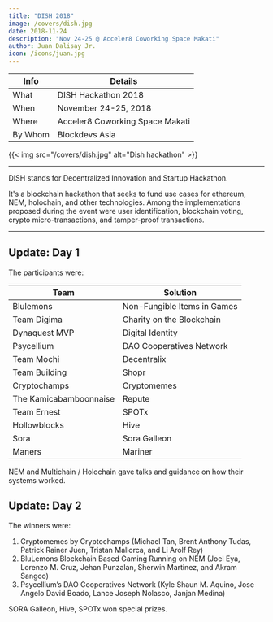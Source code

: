 ```yaml
---
title: "DISH 2018"
image: /covers/dish.jpg
date: 2018-11-24
description: "Nov 24-25 @ Acceler8 Coworking Space Makati"
author: Juan Dalisay Jr.
icon: /icons/juan.jpg
---
```



Info | Details 
--- | ---
What | DISH Hackathon 2018
When | November 24-25, 2018
Where | Acceler8 Coworking Space Makati 
By Whom | Blockdevs Asia

{{< img src="/covers/dish.jpg" alt="Dish hackathon" >}}

---


DISH stands for Decentralized Innovation and Startup Hackathon. 

It's a blockchain hackathon that seeks to fund use cases for ethereum, NEM, holochain, and other technologies. Among the implementations proposed during the event were user identification, blockchain voting, crypto micro-transactions, and tamper-proof transactions.

---

## Update: Day 1

The participants were:

Team | Solution
--- | ---
Blulemons | Non-Fungible Items in Games
Team Digima | Charity on the Blockchain
Dynaquest MVP | Digital Identity
Psycellium | DAO Cooperatives Network
Team Mochi | Decentralix
Team Building | Shopr
Cryptochamps | Cryptomemes
The Kamicabamboonnaise | Repute
Team Ernest | SPOTx
Hollowblocks | Hive
Sora | Sora Galleon
Maners | Mariner


NEM and Multichain / Holochain gave talks and guidance on how their systems worked.


## Update: Day 2

The winners were:

1. Cryptomemes by Cryptochamps (Michael Tan, Brent Anthony Tudas, Patrick Rainer Juen, Tristan Mallorca, and Li Arolf Rey)
2. BluLemons Blockchain Based Gaming Running on NEM (Joel Eya, Lorenzo M. Cruz, Jehan Punzalan, Sherwin Martinez, and Akram Sangco)
3.  Psycellium’s DAO Cooperatives Network (Kyle Shaun M. Aquino, Jose Angelo David Boado, Lance Joseph Nolasco, Janjan Medina)

SORA Galleon, Hive, SPOTx won special prizes. 

<!-- {{< youtube zZQnx0YGWyk >}} -->

<!-- {{< youtube -GRz8O-QD8Q >}} -->
